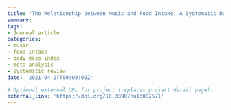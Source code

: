 ```yaml
---
title: "The Relationship between Music and Food Intake: A Systematic Review and Meta-Analysis"
summary:
tags:
- Journal article
categories:
- music
- food intake
- body mass index
- meta-analysis
- systematic review
date: '2021-04-27T00:00:00Z'

# Optional external URL for project (replaces project detail page).
external_link: 'https://doi.org/10.3390/nu13082571'
---
```

